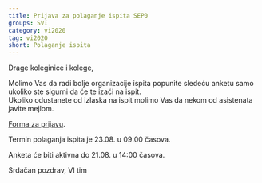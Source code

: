 ```yaml
---
title: Prijava za polaganje ispita SEP0
groups: SVI
category: vi2020
tag: vi2020
short: Polaganje ispita
---
```


Drage koleginice i kolege,

Molimo Vas da radi bolje organizacije ispita popunite sledeću anketu samo ukoliko ste sigurni da će te izaći na ispit.    
Ukoliko odustanete od izlaska na ispit molimo Vas da nekom od asistenata javite mejlom.  

[Forma za prijavu](https://forms.gle/qx7mGPEPmRuXZwVM7).  

Termin polaganja ispita je 23.08. u 09:00 časova.  

Anketa će biti aktivna do 21.08. u 14:00 časova.  

Srdačan pozdrav,
VI tim





